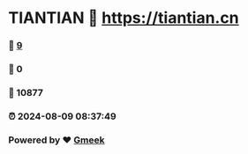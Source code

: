 # TIANTIAN :link: https://tiantian.cn 
### :page_facing_up: [9](https://tiantian.cn/tag.html) 
### :speech_balloon: 0 
### :hibiscus: 10877 
### :alarm_clock: 2024-08-09 08:37:49 
### Powered by :heart: [Gmeek](https://github.com/Meekdai/Gmeek)
